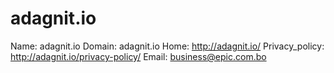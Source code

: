 
# adagnit.io

Name: adagnit.io
Domain: adagnit.io
Home: http://adagnit.io/
Privacy_policy: http://adagnit.io/privacy-policy/
Email: business@epic.com.bo
